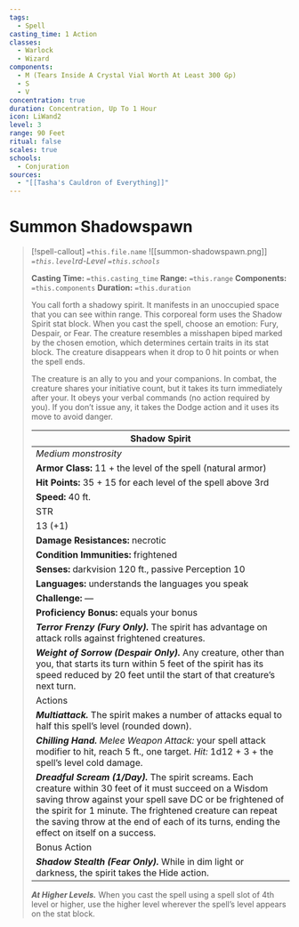 ```yaml
---
tags:
  - Spell
casting_time: 1 Action
classes:
  - Warlock
  - Wizard
components:
  - M (Tears Inside A Crystal Vial Worth At Least 300 Gp)
  - S
  - V
concentration: true
duration: Concentration, Up To 1 Hour
icon: LiWand2
level: 3
range: 90 Feet
ritual: false
scales: true
schools:
  - Conjuration
sources:
  - "[[Tasha's Cauldron of Everything]]"
---
```


# Summon Shadowspawn

>[!spell-callout] `=this.file.name`
>![[summon-shadowspawn.png]]
>*`=this.level`rd-Level `=this.schools`*
>
>**Casting Time:** `=this.casting_time`
>**Range:** `=this.range`
>**Components:** `=this.components`
>**Duration:** `=this.duration`
>
>You call forth a shadowy spirit. It manifests in an unoccupied space that you can see within range. This corporeal form uses the Shadow Spirit stat block. When you cast the spell, choose an emotion: Fury, Despair, or Fear. The creature resembles a misshapen biped marked by the chosen emotion, which determines certain traits in its stat block. The creature disappears when it drop to 0 hit points or when the spell ends.
>
>The creature is an ally to you and your companions. In combat, the creature shares your initiative count, but it takes its turn immediately after your. It obeys your verbal commands (no action required by you). If you don’t issue any, it takes the Dodge action and it uses its move to avoid danger.
>
>| Shadow Spirit |
>| --- |
>| *Medium monstrosity* |
>| **Armor Class:** 11 + the level of the spell (natural armor) |
>| **Hit Points:** 35 + 15 for each level of the spell above 3rd |
>| **Speed:** 40 ft. |
>| STR | DEX | CON | INT | WIS | CHA |
>| 13 (+1) | 16 (+3) | 15 (+2) | 4 (−3) | 10 (+0) | 16 (+3) |
>| **Damage Resistances:** necrotic |
>| **Condition Immunities:** frightened |
>| **Senses:** darkvision 120 ft., passive Perception 10 |
>| **Languages:** understands the languages you speak |
>| **Challenge:** — |
>| **Proficiency Bonus:** equals your bonus |
>| ***Terror Frenzy (Fury Only).*** The spirit has advantage on attack rolls against frightened creatures. |
>| ***Weight of Sorrow (Despair Only).*** Any creature, other than you, that starts its turn within 5 feet of the spirit has its speed reduced by 20 feet until the start of that creature’s next turn. |
>| Actions |
>| ***Multiattack.*** The spirit makes a number of attacks equal to half this spell’s level (rounded down). |
>| ***Chilling Hand.*** *Melee Weapon Attack:* your spell attack modifier to hit, reach 5 ft., one target. *Hit:* 1d12 + 3 + the spell’s level cold damage. |
>| ***Dreadful Scream (1/Day).*** The spirit screams. Each creature within 30 feet of it must succeed on a Wisdom saving throw against your spell save DC or be frightened of the spirit for 1 minute. The frightened creature can repeat the saving throw at the end of each of its turns, ending the effect on itself on a success. |
>| Bonus Action |
>| ***Shadow Stealth (Fear Only).*** While in dim light or darkness, the spirit takes the Hide action. |
>
>***At Higher Levels.*** When you cast the spell using a spell slot of 4th level or higher, use the higher level wherever the spell’s level appears on the stat block.
